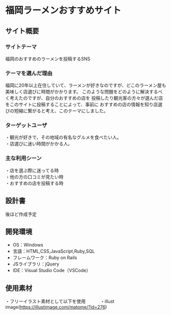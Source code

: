 # 福岡ラーメンおすすめサイト

## サイト概要

### サイトテーマ
​福岡のおすすめのラーメンを投稿するSNS

### テーマを選んだ理由
福岡に20年以上在住していて、ラーメンが好きなのですが、どこのラーメン屋も
美味しく店選びに時間がかかります。
このような問題をどのように解決するべく考えたのですが、自分のおすすめの店を
投稿したり観光客の方々が選んだ店をこのサイトに投稿することによって、事前に
おすすめの店の情報を知り店選びの短縮に繋がると考え、このテーマにしました。

### ターゲットユーザ
・観光が好きで、その地域の有名なグルメを食べたい人。  
・店選びに迷い時間がかかる人。
​
### 主な利用シーン
・店を選ぶ際に迷ってる時  
・他の方の口コミが見たい時  
・おすすめの店を投稿する時

## 設計書
後ほど作成予定

## 開発環境
- OS：Windows
- 言語：HTML,CSS,JavaScript,Ruby,SQL
- フレームワーク：Ruby on Rails
- JSライブラリ：jQuery
- IDE：Visual Studio Code（VSCode）
​
## 使用素材
・フリーイラスト素材として以下を使用
　　　・illust image(https://illustimage.com/matome/?id=276)
<!-- - 外部サービスの画像素材・音声素材を使用した場合は、必ずサービス名とURLを明記してください。 -->
<!-- - アプリケーションの実装に使用したgem/bootstrapのリファレンスなどの記載は不要です。 -->
<!-- - 使用しない場合は、使用素材の項目をREADMEから削除してください。 -->
<!-- - 架空の団体・題材を前提にポートフォリオを制作する場合、下記のテンプレートを当項目内に記載しましょう。 -->
<!-- 【テンプレート】 -->
<!-- 著作権を考慮し、架空のデータを扱う予定です。 -->
<!-- なお今後、実在するデータを利用する際には、事前に著作権保持者と契約を結んだ上で利用します。 -->